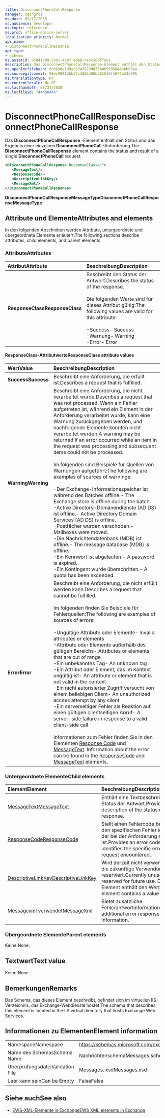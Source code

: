 ```yaml
---
title: DisconnectPhoneCallResponse
manager: sethgros
ms.date: 09/17/2015
ms.audience: Developer
ms.topic: reference
ms.prod: office-online-server
localization_priority: Normal
api_name:
- DisconnectPhoneCallResponse
api_type:
- schema
ms.assetid: 05041799-5b81-4b87-ada8-ce6c506ffe01
description: Das DisconnectPhoneCallResponse-Element enthält den Status und das Ergebnis einer einzelnen DisconnectPhoneCall-Anforderung.
ms.openlocfilehash: 6c0696a1d9ab3242920d051b409105644a6b03aa
ms.sourcegitcommit: 88ec988f2bb67c1866d06b361615f3674a24e795
ms.translationtype: MT
ms.contentlocale: de-DE
ms.lasthandoff: 05/31/2020
ms.locfileid: "44458446"
---
```

# <a name="disconnectphonecallresponse"></a><span data-ttu-id="8f266-103">DisconnectPhoneCallResponse</span><span class="sxs-lookup"><span data-stu-id="8f266-103">DisconnectPhoneCallResponse</span></span>

<span data-ttu-id="8f266-104">Das **DisconnectPhoneCallResponse** -Element enthält den Status und das Ergebnis einer einzelnen **DisconnectPhoneCall** -Anforderung.</span><span class="sxs-lookup"><span data-stu-id="8f266-104">The **DisconnectPhoneCallResponse** element contains the status and result of a single **DisconnectPhoneCall** request.</span></span> 
  
```xml
<DisconnectPhoneCallResponse ResponseClass="">
   <MessageText/>
   <ResponseCode/>
   <DescriptiveLinkKey/>
   <MessageXml/>
</DisconnectPhoneCallResponse>
```

 <span data-ttu-id="8f266-105">**DisconnectPhoneCallResponseMessageType**</span><span class="sxs-lookup"><span data-stu-id="8f266-105">**DisconnectPhoneCallResponseMessageType**</span></span>
## <a name="attributes-and-elements"></a><span data-ttu-id="8f266-106">Attribute und Elemente</span><span class="sxs-lookup"><span data-stu-id="8f266-106">Attributes and elements</span></span>

<span data-ttu-id="8f266-107">In den folgenden Abschnitten werden Attribute, untergeordnete und übergeordnete Elemente erläutert.</span><span class="sxs-lookup"><span data-stu-id="8f266-107">The following sections describe attributes, child elements, and parent elements.</span></span>
  
### <a name="attributes"></a><span data-ttu-id="8f266-108">Attribute</span><span class="sxs-lookup"><span data-stu-id="8f266-108">Attributes</span></span>

|<span data-ttu-id="8f266-109">**Attribut**</span><span class="sxs-lookup"><span data-stu-id="8f266-109">**Attribute**</span></span>|<span data-ttu-id="8f266-110">**Beschreibung**</span><span class="sxs-lookup"><span data-stu-id="8f266-110">**Description**</span></span>|
|:-----|:-----|
|<span data-ttu-id="8f266-111">**ResponseClass**</span><span class="sxs-lookup"><span data-stu-id="8f266-111">**ResponseClass**</span></span> <br/> | <span data-ttu-id="8f266-112">Beschreibt den Status der Antwort.</span><span class="sxs-lookup"><span data-stu-id="8f266-112">Describes the status of the response.</span></span><br/><br/><span data-ttu-id="8f266-113">Die folgenden Werte sind für dieses Attribut gültig:</span><span class="sxs-lookup"><span data-stu-id="8f266-113">The following values are valid for this attribute:</span></span>  <br/><br/><span data-ttu-id="8f266-114">-Success</span><span class="sxs-lookup"><span data-stu-id="8f266-114">-  Success</span></span>  <br/><span data-ttu-id="8f266-115">-Warnung</span><span class="sxs-lookup"><span data-stu-id="8f266-115">-  Warning</span></span>  <br/><span data-ttu-id="8f266-116">-Error</span><span class="sxs-lookup"><span data-stu-id="8f266-116">-  Error</span></span>  <br/> |
   
#### <a name="responseclass-attribute-values"></a><span data-ttu-id="8f266-117">ResponseClass-Attributwerte</span><span class="sxs-lookup"><span data-stu-id="8f266-117">ResponseClass attribute values</span></span>

|<span data-ttu-id="8f266-118">**Wert**</span><span class="sxs-lookup"><span data-stu-id="8f266-118">**Value**</span></span>|<span data-ttu-id="8f266-119">**Beschreibung**</span><span class="sxs-lookup"><span data-stu-id="8f266-119">**Description**</span></span>|
|:-----|:-----|
|<span data-ttu-id="8f266-120">**Success**</span><span class="sxs-lookup"><span data-stu-id="8f266-120">**Success**</span></span> <br/> |<span data-ttu-id="8f266-121">Beschreibt eine Anforderung, die erfüllt ist.</span><span class="sxs-lookup"><span data-stu-id="8f266-121">Describes a request that is fulfilled.</span></span>  <br/> |
|<span data-ttu-id="8f266-122">**Warning**</span><span class="sxs-lookup"><span data-stu-id="8f266-122">**Warning**</span></span> <br/> | <span data-ttu-id="8f266-123">Beschreibt eine Anforderung, die nicht verarbeitet wurde.</span><span class="sxs-lookup"><span data-stu-id="8f266-123">Describes a request that was not processed.</span></span> <span data-ttu-id="8f266-124">Wenn ein Fehler aufgetreten ist, während ein Element in der Anforderung verarbeitet wurde, kann eine Warnung zurückgegeben werden, und nachfolgende Elemente konnten nicht verarbeitet werden.</span><span class="sxs-lookup"><span data-stu-id="8f266-124">A warning may be returned if an error occurred while an item in the request was processing and subsequent items could not be processed.</span></span><br/><br/><span data-ttu-id="8f266-125">Im folgenden sind Beispiele für Quellen von Warnungen aufgeführt:</span><span class="sxs-lookup"><span data-stu-id="8f266-125">The following are examples of sources of warnings:</span></span><br/><br/><span data-ttu-id="8f266-126">-Der Exchange-Informationsspeicher ist während des Batches offline.</span><span class="sxs-lookup"><span data-stu-id="8f266-126">-  The Exchange store is offline during the batch.</span></span>  <br/><span data-ttu-id="8f266-127">-Active Directory-Domänendienste (AD DS) ist offline.</span><span class="sxs-lookup"><span data-stu-id="8f266-127">-  Active Directory Domain Services (AD DS) is offline.</span></span>  <br/><span data-ttu-id="8f266-128">-Postfächer wurden verschoben.</span><span class="sxs-lookup"><span data-stu-id="8f266-128">-  Mailboxes were moved.</span></span>  <br/><span data-ttu-id="8f266-129">-Die Nachrichtendatenbank (MDB) ist offline.</span><span class="sxs-lookup"><span data-stu-id="8f266-129">-  The message database (MDB) is offline.</span></span>  <br/><span data-ttu-id="8f266-130">-Ein Kennwort ist abgelaufen.</span><span class="sxs-lookup"><span data-stu-id="8f266-130">-  A password is expired.</span></span>  <br/><span data-ttu-id="8f266-131">-Ein Kontingent wurde überschritten.</span><span class="sxs-lookup"><span data-stu-id="8f266-131">-  A quota has been exceeded.</span></span>  <br/> |
|<span data-ttu-id="8f266-132">**Error**</span><span class="sxs-lookup"><span data-stu-id="8f266-132">**Error**</span></span> <br/> | <span data-ttu-id="8f266-133">Beschreibt eine Anforderung, die nicht erfüllt werden kann.</span><span class="sxs-lookup"><span data-stu-id="8f266-133">Describes a request that cannot be fulfilled.</span></span><br/><br/><span data-ttu-id="8f266-134">Im folgenden finden Sie Beispiele für Fehlerquellen:</span><span class="sxs-lookup"><span data-stu-id="8f266-134">The following are examples of sources of errors:</span></span>  <br/><br/><span data-ttu-id="8f266-135">-Ungültige Attribute oder Elemente</span><span class="sxs-lookup"><span data-stu-id="8f266-135">-  Invalid attributes or elements</span></span>  <br/><span data-ttu-id="8f266-136">-Attribute oder Elemente außerhalb des gültigen Bereichs</span><span class="sxs-lookup"><span data-stu-id="8f266-136">-  Attributes or elements that are out of range</span></span>  <br/><span data-ttu-id="8f266-137">-Ein unbekanntes Tag</span><span class="sxs-lookup"><span data-stu-id="8f266-137">-  An unknown tag</span></span>  <br/><span data-ttu-id="8f266-138">-Ein Attribut oder Element, das im Kontext ungültig ist</span><span class="sxs-lookup"><span data-stu-id="8f266-138">-  An attribute or element that is not valid in the context</span></span>  <br/><span data-ttu-id="8f266-139">-Ein nicht autorisierter Zugriff versucht von einem beliebigen Client</span><span class="sxs-lookup"><span data-stu-id="8f266-139">-  An unauthorized access attempt by any client</span></span>  <br/><span data-ttu-id="8f266-140">-Ein serverseitiger Fehler als Reaktion auf einen gültigen clientseitigen Anruf</span><span class="sxs-lookup"><span data-stu-id="8f266-140">-  A server-side failure in response to a valid client-side call</span></span><br/><br/>  <span data-ttu-id="8f266-141">Informationen zum Fehler finden Sie in den Elementen [Response Code](responsecode.md) und [MessageText](messagetext.md) .</span><span class="sxs-lookup"><span data-stu-id="8f266-141">Information about the error can be found in the [ResponseCode](responsecode.md) and [MessageText](messagetext.md) elements.</span></span>  <br/> |
   
### <a name="child-elements"></a><span data-ttu-id="8f266-142">Untergeordnete Elemente</span><span class="sxs-lookup"><span data-stu-id="8f266-142">Child elements</span></span>

|<span data-ttu-id="8f266-143">**Element**</span><span class="sxs-lookup"><span data-stu-id="8f266-143">**Element**</span></span>|<span data-ttu-id="8f266-144">**Beschreibung**</span><span class="sxs-lookup"><span data-stu-id="8f266-144">**Description**</span></span>|
|:-----|:-----|
|[<span data-ttu-id="8f266-145">MessageText</span><span class="sxs-lookup"><span data-stu-id="8f266-145">MessageText</span></span>](messagetext.md) <br/> |<span data-ttu-id="8f266-146">Enthält eine Textbeschreibung des Status der Antwort.</span><span class="sxs-lookup"><span data-stu-id="8f266-146">Provides a text description of the status of the response.</span></span>  <br/> |
|[<span data-ttu-id="8f266-147">ResponseCode</span><span class="sxs-lookup"><span data-stu-id="8f266-147">ResponseCode</span></span>](responsecode.md) <br/> |<span data-ttu-id="8f266-148">Stellt einen Fehlercode bereit, der den spezifischen Fehler identifiziert, der bei der Anforderung aufgetreten ist.</span><span class="sxs-lookup"><span data-stu-id="8f266-148">Provides an error code that identifies the specific error that the request encountered.</span></span>  <br/> |
|[<span data-ttu-id="8f266-149">DescriptiveLinkKey</span><span class="sxs-lookup"><span data-stu-id="8f266-149">DescriptiveLinkKey</span></span>](descriptivelinkkey.md) <br/> |<span data-ttu-id="8f266-150">Wird derzeit nicht verwendet und für die zukünftige Verwendung reserviert.</span><span class="sxs-lookup"><span data-stu-id="8f266-150">Currently unused and reserved for future use.</span></span> <span data-ttu-id="8f266-151">Dieses Element enthält den Wert 0.</span><span class="sxs-lookup"><span data-stu-id="8f266-151">This element contains a value of 0.</span></span>  <br/> |
|[<span data-ttu-id="8f266-152">Messagexml verwendet</span><span class="sxs-lookup"><span data-stu-id="8f266-152">MessageXml</span></span>](messagexml.md) <br/> |<span data-ttu-id="8f266-153">Bietet zusätzliche Fehlerantwortinformationen.</span><span class="sxs-lookup"><span data-stu-id="8f266-153">Provides additional error response information.</span></span>  <br/> |
   
### <a name="parent-elements"></a><span data-ttu-id="8f266-154">Übergeordnete Elemente</span><span class="sxs-lookup"><span data-stu-id="8f266-154">Parent elements</span></span>

<span data-ttu-id="8f266-155">Keine.</span><span class="sxs-lookup"><span data-stu-id="8f266-155">None.</span></span>
  
## <a name="text-value"></a><span data-ttu-id="8f266-156">Textwert</span><span class="sxs-lookup"><span data-stu-id="8f266-156">Text value</span></span>

<span data-ttu-id="8f266-157">Keine.</span><span class="sxs-lookup"><span data-stu-id="8f266-157">None.</span></span>
  
## <a name="remarks"></a><span data-ttu-id="8f266-158">Bemerkungen</span><span class="sxs-lookup"><span data-stu-id="8f266-158">Remarks</span></span>

<span data-ttu-id="8f266-159">Das Schema, das dieses Element beschreibt, befindet sich im virtuellen IIS-Verzeichnis, das Exchange-Webdienste hostet.</span><span class="sxs-lookup"><span data-stu-id="8f266-159">The schema that describes this element is located in the IIS virtual directory that hosts Exchange Web Services.</span></span>
  
## <a name="element-information"></a><span data-ttu-id="8f266-160">Informationen zu Elementen</span><span class="sxs-lookup"><span data-stu-id="8f266-160">Element information</span></span>

|||
|:-----|:-----|
|<span data-ttu-id="8f266-161">Namespace</span><span class="sxs-lookup"><span data-stu-id="8f266-161">Namespace</span></span>  <br/> |https://schemas.microsoft.com/exchange/services/2006/messages  <br/> |
|<span data-ttu-id="8f266-162">Name des Schemas</span><span class="sxs-lookup"><span data-stu-id="8f266-162">Schema Name</span></span>  <br/> |<span data-ttu-id="8f266-163">Nachrichtenschema</span><span class="sxs-lookup"><span data-stu-id="8f266-163">Messages schema</span></span>  <br/> |
|<span data-ttu-id="8f266-164">Überprüfungsdatei</span><span class="sxs-lookup"><span data-stu-id="8f266-164">Validation File</span></span>  <br/> |<span data-ttu-id="8f266-165">Messages. xsd</span><span class="sxs-lookup"><span data-stu-id="8f266-165">Messages.xsd</span></span>  <br/> |
|<span data-ttu-id="8f266-166">Leer kann sein</span><span class="sxs-lookup"><span data-stu-id="8f266-166">Can be Empty</span></span>  <br/> |<span data-ttu-id="8f266-167">False</span><span class="sxs-lookup"><span data-stu-id="8f266-167">False</span></span>  <br/> |
   
## <a name="see-also"></a><span data-ttu-id="8f266-168">Siehe auch</span><span class="sxs-lookup"><span data-stu-id="8f266-168">See also</span></span>

- [<span data-ttu-id="8f266-169">EWS-XML-Elemente in Exchange</span><span class="sxs-lookup"><span data-stu-id="8f266-169">EWS XML elements in Exchange</span></span>](ews-xml-elements-in-exchange.md)

